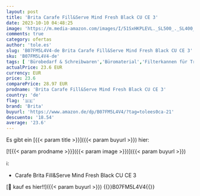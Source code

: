 ```yaml
---
layout: post
title: 'Brita Carafe Fill&Serve Mind Fresh Black CU CE 3'
date: 2023-10-10 04:48:25
image: 'https://m.media-amazon.com/images/I/51SxHKPLEVL._SL500_._SL400_.jpg'
comments: true
category: ofertas
author: 'tole.es'
slug: 'B07FM5L4V4-de Brita Carafe Fill&Serve Mind Fresh Black CU CE 3'
sku: 'B07FM5L4V4-de'
tags: [ 'Bürobedarf & Schreibwaren','Büromaterial','Filterkannen für Trinkwasser','Küche, Haushalt & Wohnen','Küche, Kochen & Backen','Präsentationszubehör','Wassersprudler, -filter & -kartuschen','brita','🇩🇪', ]
actualPrice: 23.6 EUR
currency: EUR
price: 23.6
comparePrice: 28.97 EUR
prodname: 'Brita Carafe Fill&Serve Mind Fresh Black CU CE 3'
country: 'de'
flag: '🇩🇪'
brand: 'Brita'
buyurl: 'https://www.amazon.de/dp/B07FM5L4V4/?tag=tolees0ca-21'
descuento: '18.54'
average: '23.6'
---
```


Es gibt ein [{{< param title >}}]({{< param buyurl >}}) hier:

[![{{< param prodname >}}]({{< param image >}})]({{< param buyurl >}})

ℹ️:

- Carafe Brita Fill&Serve Mind Fresh Black CU CE 3

[🛒 kauf es hier!!]({{< param buyurl >}})
{{<world>}}B07FM5L4V4{{</world>}}
